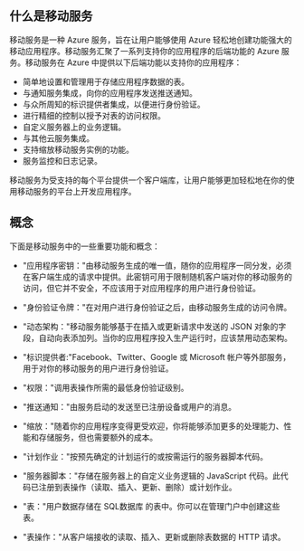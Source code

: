 <a name="what-is"></a>
## 什么是移动服务

移动服务是一种 Azure 服务，旨在让用户能够使用 Azure 轻松地创建功能强大的移动应用程序。移动服务汇聚了一系列支持你的应用程序的后端功能的 Azure 服务。移动服务在 Azure 中提供以下后端功能以支持你的应用程序：

-   简单地设置和管理用于存储应用程序数据的表。
-   与通知服务集成，向你的应用程序发送推送通知。
-   与众所周知的标识提供者集成，以便进行身份验证。
-   进行精细的控制以授予对表的访问权限。
-   自定义服务器上的业务逻辑。
-   与其他云服务集成。
-   支持缩放移动服务实例的功能。
-   服务监控和日志记录。

移动服务为受支持的每个平台提供一个客户端库，让用户能够更加轻松地在你的使用移动服务的平台上开发应用程序。

<a name="concepts"> </a>
## 概念

下面是移动服务中的一些重要功能和概念：

-   "应用程序密钥："由移动服务生成的唯一值，随你的应用程序一同分发，必须在客户端生成的请求中提供。此密钥可用于限制随机客户端对你的移动服务的访问，但它并不安全，不应该用于对应用程序的用户进行身份验证。

-   "身份验证令牌："在对用户进行身份验证之后，由移动服务生成的访问令牌。

-   "动态架构："移动服务能够基于在插入或更新请求中发送的 JSON 对象的字段，自动向表添加列。当你的应用程序投入生产运行时，应该禁用动态架构。

-   "标识提供者:"Facebook、Twitter、Google 或 Microsoft 帐户等外部服务，用于对你的移动服务的用户进行身份验证。

-   "权限："调用表操作所需的最低身份验证级别。

-   "推送通知："由服务启动的发送至已注册设备或用户的消息。

-   "缩放："随着你的应用程序变得更受欢迎，你将能够添加更多的处理能力、性能和存储服务，但也需要额外的成本。

-   "计划作业："按预先确定的计划运行的或按需运行的服务器脚本代码。

-   "服务器脚本："存储在服务器上的自定义业务逻辑的 JavaScript 代码。此代码已注册到表操作（读取、插入、更新、删除）或计划作业。

-   "表："用户数据存储在 SQL数据库 的表中。你可以在管理门户中创建这些表。

-   "表操作："从客户端接收的读取、插入、更新或删除表数据的 HTTP 请求。


